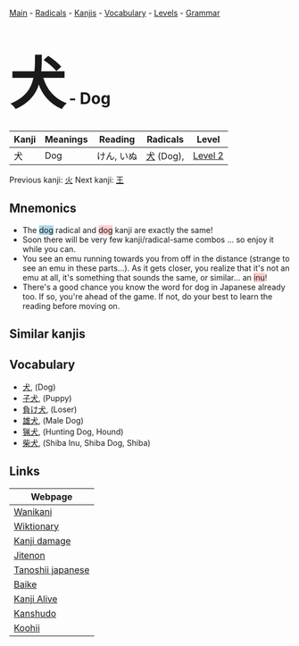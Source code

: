 <style> bigfont {font-size: 100px}</style>
[Main](../README.md) -
[Radicals](../radicals.md) -
[Kanjis](../kanjis.md) -
[Vocabulary](../vocabulary.md) -
[Levels](../levels.md) -
[Grammar](../grammar.md)
# <bigfont> 犬</bigfont> - Dog 

| Kanji | Meanings | Reading | Radicals | Level |
| --- | --- | --- | --- | --- |
| 犬 | Dog | けん, いぬ | [犬](../radicals/犬.md) (Dog),  | [Level 2](../levels/wk_level2.md) |

Previous kanji: [火](火.md) Next kanji: [王](王.md) 

## Mnemonics
 * The <span style="background-color:#ADD8E6"> dog</span> radical and <span style="background-color:#ffcccb"> dog</span> kanji are exactly the same!
* Soon there will be very few kanji/radical-same combos ... so enjoy it while you can.
* You see an emu running towards you from off in the distance (strange to see an emu in these parts...). As it gets closer, you realize that it's not an emu at all, it's something that sounds the same, or similar... an <span style="background-color:#ffcccb"> inu</span>!
* There's a good chance you know the word for dog in Japanese already too. If so, you're ahead of the game. If not, do your best to learn the reading before moving on.


## Similar kanjis
 


## Vocabulary
 * [犬](../vocabulary/犬.md), (Dog)
* [子犬](../vocabulary/犬.md), (Puppy)
* [負け犬](../vocabulary/犬.md), (Loser)
* [雄犬](../vocabulary/犬.md), (Male Dog)
* [猟犬](../vocabulary/犬.md), (Hunting Dog, Hound)
* [柴犬](../vocabulary/犬.md), (Shiba Inu, Shiba Dog, Shiba)



## Links 

| Webpage |
| --- |
| [Wanikani          ](https://www.wanikani.com/kanji/犬) |
| [Wiktionary        ](https://en.wiktionary.org/wiki/犬) |
| [Kanji damage      ](http://www.kanjidamage.com/kanji/search?utf8=✓&q=犬) |
| [Jitenon           ](https://jitenon.com/kanji/犬) |
| [Tanoshii japanese ](https://www.tanoshiijapanese.com/dictionary/kanji.cfm?k=犬) |
| [Baike             ](https://baike.baidu.com/item/犬) |
| [Kanji Alive       ](https://app.kanjialive.com/犬) |
| [Kanshudo          ](https://www.kanshudo.com/searchmn?q=犬) |
| [Koohii            ](https://kanji.koohii.com/study/kanji/犬) |
